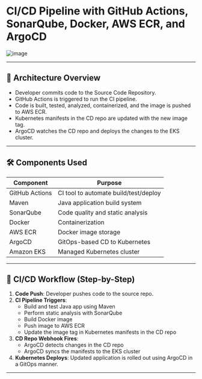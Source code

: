 

# CI/CD Pipeline with GitHub Actions, SonarQube, Docker, AWS ECR, and ArgoCD
![image](https://github.com/user-attachments/assets/6eac4d63-f02c-4960-a26c-d2ff528cae27)


---

## 🧩 Architecture Overview
- Developer commits code to the Source Code Repository.
- GitHub Actions is triggered to run the CI pipeline.
- Code is built, tested, analyzed, containerized, and the image is pushed to AWS ECR.
- Kubernetes manifests in the CD repo are updated with the new image tag.
- ArgoCD watches the CD repo and deploys the changes to the EKS cluster.

---

## 🛠 Components Used

| Component        | Purpose                                  |
|------------------|------------------------------------------|
| GitHub Actions   | CI tool to automate build/test/deploy    |
| Maven            | Java application build system            |
| SonarQube        | Code quality and static analysis         |
| Docker           | Containerization                         |
| AWS ECR          | Docker image storage                     |
| ArgoCD           | GitOps-based CD to Kubernetes            |
| Amazon EKS       | Managed Kubernetes cluster               |  |

---

## 🚀 CI/CD Workflow (Step-by-Step)

1. **Code Push**: Developer pushes code to the source repo.
2. **CI Pipeline Triggers**:
    - Build and test Java app using Maven
    - Perform static analysis with SonarQube
    - Build Docker image
    - Push image to AWS ECR
    - Update the image tag in Kubernetes manifests in the CD repo
3. **CD Repo Webhook Fires**:
    - ArgoCD detects changes in the CD repo
    - ArgoCD syncs the manifests to the EKS cluster
4. **Kubernetes Deploys**: Updated application is rolled out using ArgoCD in a GitOps manner.

---



